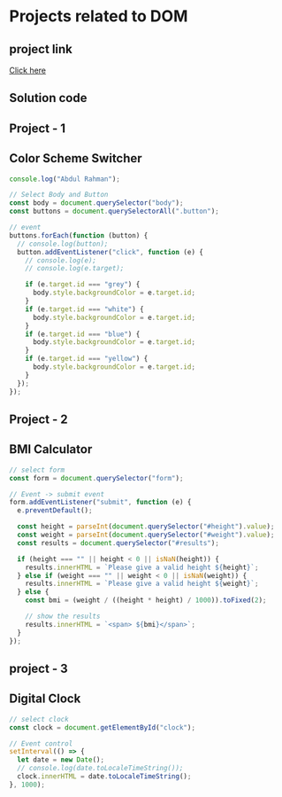 # Projects related to DOM

## project link

[Click here](https://github.com/abdulrahmans0414/MasteryJavaScript)

## Solution code

## Project - 1

## Color Scheme Switcher

```javascript
console.log("Abdul Rahman");

// Select Body and Button
const body = document.querySelector("body");
const buttons = document.querySelectorAll(".button");

// event
buttons.forEach(function (button) {
  // console.log(button);
  button.addEventListener("click", function (e) {
    // console.log(e);
    // console.log(e.target);

    if (e.target.id === "grey") {
      body.style.backgroundColor = e.target.id;
    }
    if (e.target.id === "white") {
      body.style.backgroundColor = e.target.id;
    }
    if (e.target.id === "blue") {
      body.style.backgroundColor = e.target.id;
    }
    if (e.target.id === "yellow") {
      body.style.backgroundColor = e.target.id;
    }
  });
});

```

## Project - 2

## BMI Calculator

```javascript
// select form
const form = document.querySelector("form");

// Event -> submit event
form.addEventListener("submit", function (e) {
  e.preventDefault();

  const height = parseInt(document.querySelector("#height").value);
  const weight = parseInt(document.querySelector("#weight").value);
  const results = document.querySelector("#results");

  if (height === "" || height < 0 || isNaN(height)) {
    results.innerHTML = `Please give a valid height ${height}`;
  } else if (weight === "" || weight < 0 || isNaN(weight)) {
    results.innerHTML = `Please give a valid height ${weight}`;
  } else {
    const bmi = (weight / ((height * height) / 1000)).toFixed(2);

    // show the results
    results.innerHTML = `<span> ${bmi}</span>`;
  }
});

```

## project - 3

## Digital Clock

```javascript
// select clock
const clock = document.getElementById("clock");

// Event control
setInterval(() => {
  let date = new Date();
  // console.log(date.toLocaleTimeString());
  clock.innerHTML = date.toLocaleTimeString();
}, 1000);

```
